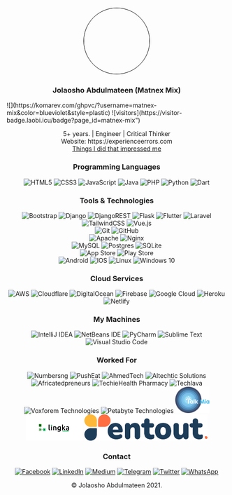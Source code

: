 <p align="center"><kbd><img height="150" width="150" src="https://raw.githubusercontent.com/matnex-mix/matnex-mix/main/placeholder.jpg" style="border-radius: 50%; overflow: hidden; border: 1px solid black;" /></kbd></p>
<h3 align="center">Jolaosho Abdulmateen (Matnex Mix)</h3>
![](https://komarev.com/ghpvc/?username=matnex-mix&color=blueviolet&style=plastic)
  ![visitors](https://visitor-badge.laobi.icu/badge?page_id=matnex-mix")
<p align="center">5+ years. | Engineer | Critical Thinker<br/>
Website: https://experienceerrors.com<br/>
 <a href="https://github.com/matnex-mix/matnex-mix/blob/main/impressive-things.md">Things I did that impressed me</a></p>

<h3 align="center">Programming Languages</h3>
<p align="center">
<img alt="HTML5" src="https://img.shields.io/badge/html5-%23E34F26.svg?style=for-the-badge&logo=html5&logoColor=white" />
<img alt="CSS3" src="https://img.shields.io/badge/css3-%231572B6.svg?style=for-the-badge&logo=css3&logoColor=white" />
<img alt="JavaScript" src="https://img.shields.io/badge/javascript-%23323330.svg?style=for-the-badge&logo=javascript&logoColor=%23F7DF1E" />
<!--<img alt="TypeScript" src="https://img.shields.io/badge/typescript-%23007ACC.svg?style=for-the-badge&logo=typescript&logoColor=white" />-->
<img alt="Java" src="https://img.shields.io/badge/java-%23ED8B00.svg?style=for-the-badge&logo=java&logoColor=white" />
<img alt="PHP" src="https://img.shields.io/badge/php-%23777BB4.svg?style=for-the-badge&logo=php&logoColor=white" />
<img alt="Python" src="https://img.shields.io/badge/python-3670A0?style=for-the-badge&logo=python&logoColor=ffdd54" />
<img alt="Dart" src="https://img.shields.io/badge/dart-%230175C2.svg?style=for-the-badge&logo=dart&logoColor=white" />
<!--<img alt="Kotlin" src="https://img.shields.io/badge/kotlin-%230095D5.svg?style=for-the-badge&logo=kotlin&logoColor=white" />-->

</p>

<h3 align="center">Tools & Technologies</h3>
<p align="center">

<img alt="Bootstrap" src="https://img.shields.io/badge/bootstrap-%23563D7C.svg?style=for-the-badge&logo=bootstrap&logoColor=white" />
<!--<img alt="Buefy" src="https://img.shields.io/badge/Buefy-7957D5?style=for-the-badge&logo=buefy&logoColor=48289E" />-->
<img alt="Django" src="https://img.shields.io/badge/django-%23092E20.svg?style=for-the-badge&logo=django&logoColor=white" />
<img alt="DjangoREST" src="https://img.shields.io/badge/DJANGO-REST-ff1709?style=for-the-badge&logo=django&logoColor=white&color=ff1709&labelColor=gray" />
<img alt="Flask" src="https://img.shields.io/badge/flask-%23000.svg?style=for-the-badge&logo=flask&logoColor=white" />
<img alt="Flutter" src="https://img.shields.io/badge/Flutter-%2302569B.svg?style=for-the-badge&logo=Flutter&logoColor=white" />
<!-- <img alt="jQuery" src="https://img.shields.io/badge/jquery-%230769AD.svg?style=for-the-badge&logo=jquery&logoColor=white" /> -->
<img alt="Laravel" src="https://img.shields.io/badge/laravel-%23FF2D20.svg?style=for-the-badge&logo=laravel&logoColor=white" />
<!-- <img alt="Material UI" src="https://img.shields.io/badge/materialui-%230081CB.svg?style=for-the-badge&logo=material-ui&logoColor=white" />-->
<!-- <img alt="NPM" src="https://img.shields.io/badge/NPM-%23000000.svg?style=for-the-badge&logo=npm&logoColor=white" /> -->
<!-- <img alt="NodeJS" src="https://img.shields.io/badge/node.js-%2343853D.svg?style=for-the-badge&logo=node.js&logoColor=white" /> -->
<!-- <img alt="Qt" src="https://img.shields.io/badge/Qt-%23217346.svg?style=for-the-badge&logo=Qt&logoColor=white" /> -->
<!-- <img alt="SASS" src="https://img.shields.io/badge/SASS-hotpink.svg?style=for-the-badge&logo=SASS&logoColor=white" /> -->
<!-- <img alt="Spring" src="https://img.shields.io/badge/spring-%236DB33F.svg?style=for-the-badge&logo=spring&logoColor=white" /> -->
<img alt="TailwindCSS" src="https://img.shields.io/badge/tailwindcss-%2338B2AC.svg?style=for-the-badge&logo=tailwind-css&logoColor=white" />
<img alt="Vue.js" src="https://img.shields.io/badge/vuejs-%2335495e.svg?style=for-the-badge&logo=vuedotjs&logoColor=%234FC08D" />
 <br/>
<img alt="Git" src="https://img.shields.io/badge/git-%23F05033.svg?style=for-the-badge&logo=git&logoColor=white" />
<img alt="GitHub" src="https://img.shields.io/badge/github-%23121011.svg?style=for-the-badge&logo=github&logoColor=white" />
 <br/>
<img alt="Apache" src="https://img.shields.io/badge/apache-%23D42029.svg?style=for-the-badge&logo=apache&logoColor=white" />
<img alt="Nginx" src="https://img.shields.io/badge/nginx-%23009639.svg?style=for-the-badge&logo=nginx&logoColor=white" />
 <br/>
<img alt="MySQL" src="https://img.shields.io/badge/mysql-%2300f.svg?style=for-the-badge&logo=mysql&logoColor=white" />
<!--<img alt="MongoDB" src="https://img.shields.io/badge/MongoDB-%234ea94b.svg?style=for-the-badge&logo=mongodb&logoColor=white" />-->
<img alt="Postgres" src="https://img.shields.io/badge/postgres-%23316192.svg?style=for-the-badge&logo=postgresql&logoColor=white" />
<img alt="SQLite" src="https://img.shields.io/badge/sqlite-%2307405e.svg?style=for-the-badge&logo=sqlite&logoColor=white" />
 <br/>
<img alt="App Store" src="https://img.shields.io/badge/App_Store-0D96F6?style=for-the-badge&logo=app-store&logoColor=white" />
<img alt="Play Store" src="https://img.shields.io/badge/Google_Play-414141?style=for-the-badge&logo=google-play&logoColor=white" />
 <br/>
<img alt="Android" src="https://img.shields.io/badge/Android-3DDC84?style=for-the-badge&logo=android&logoColor=white" />
<img alt="IOS" src="https://img.shields.io/badge/iOS-000000?style=for-the-badge&logo=ios&logoColor=white" />
<img alt="Linux" src="https://img.shields.io/badge/Linux-FCC624?style=for-the-badge&logo=linux&logoColor=black" />
<!--<img alt="Ubuntu" src="https://img.shields.io/badge/Ubuntu-E95420?style=for-the-badge&logo=ubuntu&logoColor=white" /> -->
<img alt="Windows 10" src="https://img.shields.io/badge/Windows-0078D6?style=for-the-badge&logo=windows&logoColor=white" />
 
</p>

<h3 align="center">Cloud Services</h3>
<p align="center">

<img alt="AWS" src="https://img.shields.io/badge/AWS-%23FF9900.svg?style=for-the-badge&logo=amazon-aws&logoColor=white" />
<img alt="Cloudflare" src="https://img.shields.io/badge/Cloudflare-F38020?style=for-the-badge&logo=Cloudflare&logoColor=white" />
<img alt="DigitalOcean" src="https://img.shields.io/badge/DigitalOcean-%230167ff.svg?style=for-the-badge&logo=digitalOcean&logoColor=white" />
<img alt="Firebase" src="https://img.shields.io/badge/firebase-%23039BE5.svg?style=for-the-badge&logo=firebase" />
<img alt="Google Cloud" src="https://img.shields.io/badge/GoogleCloud-%234285F4.svg?style=for-the-badge&logo=google-cloud&logoColor=white" />
<img alt="Heroku" src="https://img.shields.io/badge/heroku-%23430098.svg?style=for-the-badge&logo=heroku&logoColor=white" />
<img alt="Netlify" src="https://img.shields.io/badge/netlify-%23000000.svg?style=for-the-badge&logo=netlify&logoColor=#00C7B7" />
 
</p>

<h3 align="center">My Machines</h3>
<p align="center">

<img alt="IntelliJ IDEA" src="https://img.shields.io/badge/IntelliJIDEA-000000.svg?style=for-the-badge&logo=intellij-idea&logoColor=white" />
<!--<img alt="Jupyter Notebook" src="https://img.shields.io/badge/jupyter-%23FA0F00.svg?style=for-the-badge&logo=jupyter&logoColor=white" />-->
<img alt="NetBeans IDE" src="https://img.shields.io/badge/NetBeansIDE-1B6AC6.svg?style=for-the-badge&logo=apache-netbeans-ide&logoColor=white" />
<img alt="PyCharm" src="https://img.shields.io/badge/pycharm-143?style=for-the-badge&logo=pycharm&logoColor=black&color=black&labelColor=green" />
<img alt="Sublime Text" src="https://img.shields.io/badge/sublime_text-%23575757.svg?style=for-the-badge&logo=sublime-text&logoColor=important" />
<img alt="Visual Studio Code" src="https://img.shields.io/badge/VisualStudioCode-0078d7.svg?style=for-the-badge&logo=visual-studio-code&logoColor=white" />
<!--<img alt="Visual Studio" src="https://img.shields.io/badge/VisualStudio-5C2D91.svg?style=for-the-badge&logo=visual-studio&logoColor=white"/>-->
 
</p>

<h3 align="center">Worked For</h3>
<p align="center">

<img alt="Numbersng" height="60" src="https://raw.githubusercontent.com/matnex-mix/matnex-mix/main/Logo.jpg" />
<img alt="PushEat" height="60" src="https://raw.githubusercontent.com/matnex-mix/matnex-mix/main/PiushEat@300x.png" />
<img alt="AhmedTech" height="60" src="https://raw.githubusercontent.com/matnex-mix/matnex-mix/main/ahmedtech.jpg" />
<img alt="Altechtic Solutions" height="60" src="https://raw.githubusercontent.com/matnex-mix/matnex-mix/main/altechtic.webp" />
<img alt="Africatedpreneurs" height="60" src="https://raw.githubusercontent.com/matnex-mix/matnex-mix/main/favicon.png" />
<img alt="TechieHealth Pharmacy" height="60" src="https://raw.githubusercontent.com/matnex-mix/matnex-mix/main/logo.png" />
<img alt="Techlava" height="60" src="https://raw.githubusercontent.com/matnex-mix/matnex-mix/main/techlava-full.png" />
<img alt="Voxforem Technologies" height="60" src="https://raw.githubusercontent.com/matnex-mix/matnex-mix/main/voxforem.png" />
<img alt="Petabyte Technologies" height="60" src="https://raw.githubusercontent.com/matnex-mix/matnex-mix/main/petalogo.jpg" />
<img alt="Talkmia Logo" height="60" src="https://raw.githubusercontent.com/matnex-mix/matnex-mix/main/talkmia_logo.png" />
<img alt="Lingka Nigeria" height="60" src="https://raw.githubusercontent.com/matnex-mix/matnex-mix/main/LINGKA%20LOGO%201.png" />
<img alt="Rentout" height="60" src="https://raw.githubusercontent.com/matnex-mix/matnex-mix/main/rentout_fulllogo.png" />

</p>

<h3 align="center">Contact</h3>
<p align="center">
<a href="https://facebook.com/abdulmateen.jolaosho/"><img alt="Facebook" src="https://img.shields.io/badge/Facebook-%231877F2.svg?style=for-the-badge&logo=Facebook&logoColor=white" /></a>
<a href="https://www.linkedin.com/in/matnex-mix/"><img alt="LinkedIn" src="https://img.shields.io/badge/linkedin-%230077B5.svg?style=for-the-badge&logo=linkedin&logoColor=white" /></a>
<a href="https://medium.com/@matnex.mix"><img alt="Medium" src="https://img.shields.io/badge/Medium-%23000000.svg?style=for-the-badge&logo=Medium&logoColor=white" /></a>
<a href="https://t.me/matnex_mix"><img alt="Telegram" src="https://img.shields.io/badge/Telegram-2CA5E0?style=for-the-badge&logo=telegram&logoColor=white" /></a>
<a href="https://twitter.com/matnex_mix"><img alt="Twitter" src="https://img.shields.io/badge/@techlavang-%231DA1F2.svg?style=for-the-badge&logo=Twitter&logoColor=white" /></a>
<a href="https://wa.me/+2348088302140"><img alt="WhatsApp" src="https://img.shields.io/badge/WhatsApp-25D366?style=for-the-badge&logo=whatsapp&logoColor=white" /></a>
</p>

<p align="center">&copy; Jolaosho Abdulmateen 2021.</p>
